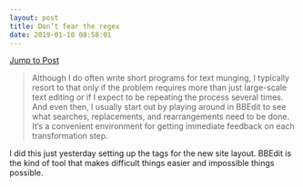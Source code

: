 ```yaml
---
layout: post
title: Don’t fear the regex
date: 2019-01-10 08:58:01
---
```

[Jump to Post](https://leancrew.com/all-this/2019/01/dont-fear-the-regex/)

> Although I do often write short programs for text munging, I typically resort to that only if the problem requires more than just large-scale text editing or if I expect to be repeating the process several times. And even then, I usually start out by playing around in BBEdit to see what searches, replacements, and rearrangements need to be done. It’s a convenient environment for getting immediate feedback on each transformation step.

I did this just yesterday setting up the tags for the new site layout. BBEdit is the kind of tool that makes difficult things easier and impossible things possible. 